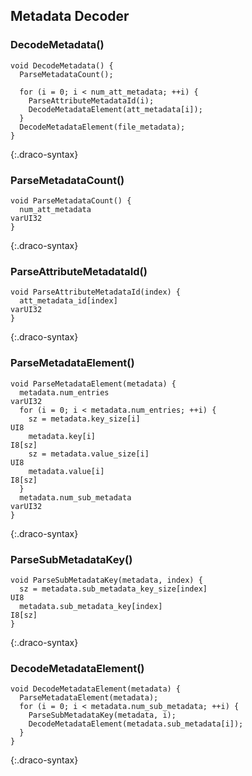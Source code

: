 ## Metadata Decoder

### DecodeMetadata()

~~~~~
void DecodeMetadata() {
  ParseMetadataCount();

  for (i = 0; i < num_att_metadata; ++i) {
    ParseAttributeMetadataId(i);
    DecodeMetadataElement(att_metadata[i]);
  }
  DecodeMetadataElement(file_metadata);
}
~~~~~
{:.draco-syntax}


### ParseMetadataCount()

~~~~~
void ParseMetadataCount() {
  num_att_metadata                                                                    varUI32
}
~~~~~
{:.draco-syntax}


### ParseAttributeMetadataId()

~~~~~
void ParseAttributeMetadataId(index) {
  att_metadata_id[index]                                                              varUI32
}
~~~~~
{:.draco-syntax}


### ParseMetadataElement()

~~~~~
void ParseMetadataElement(metadata) {
  metadata.num_entries                                                                varUI32
  for (i = 0; i < metadata.num_entries; ++i) {
    sz = metadata.key_size[i]                                                         UI8
    metadata.key[i]                                                                   I8[sz]
    sz = metadata.value_size[i]                                                       UI8
    metadata.value[i]                                                                 I8[sz]
  }
  metadata.num_sub_metadata                                                           varUI32
}
~~~~~
{:.draco-syntax}


### ParseSubMetadataKey()

~~~~~
void ParseSubMetadataKey(metadata, index) {
  sz = metadata.sub_metadata_key_size[index]                                          UI8
  metadata.sub_metadata_key[index]                                                    I8[sz]
}
~~~~~
{:.draco-syntax}


### DecodeMetadataElement()

~~~~~
void DecodeMetadataElement(metadata) {
  ParseMetadataElement(metadata);
  for (i = 0; i < metadata.num_sub_metadata; ++i) {
    ParseSubMetadataKey(metadata, i);
    DecodeMetadataElement(metadata.sub_metadata[i]);
  }
}
~~~~~
{:.draco-syntax}

